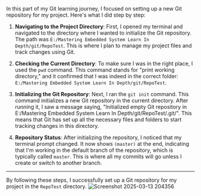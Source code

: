 
In this part of my Git learning journey, I focused on setting up a new Git repository for my project. Here's what I did step by step:

1. **Navigating to the Project Directory**: First, I opened my terminal and navigated to the directory where I wanted to initialize the Git repository. The path was `E:/Mastering Embedded System Learn In Depth/git/RepoTest`. This is where I plan to manage my project files and track changes using Git.

2. **Checking the Current Directory**: To make sure I was in the right place, I used the `pwd` command. This command stands for "print working directory," and it confirmed that I was indeed in the correct folder: `E:/Mastering Embedded System Learn In Depth/git/RepoTest`.

3. **Initializing the Git Repository**: Next, I ran the `git init` command. This command initializes a new Git repository in the current directory. After running it, I saw a message saying, "Initialized empty Git repository in E:/Mastering Embedded System Learn In Depth/git/RepoTest/.git/". This means that Git has set up all the necessary files and folders to start tracking changes in this directory.

4. **Repository Status**: After initializing the repository, I noticed that my terminal prompt changed. It now shows `(master)` at the end, indicating that I'm working in the default branch of the repository, which is typically called `master`. This is where all my commits will go unless I create or switch to another branch.

---

By following these steps, I successfully set up a Git repository for my project in the `RepoTest` directory. 
![Screenshot 2025-03-13 204356](https://github.com/user-attachments/assets/688769cb-1de2-4a34-a0b1-ec62efc969de)


